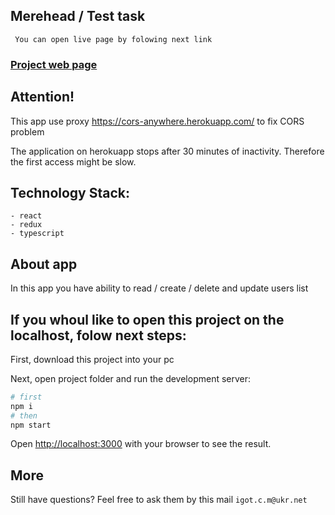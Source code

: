 ## Merehead / Test task

``` You can open live page by folowing next link```
### [Project web page](https://mykh-merehead.netlify.app/)


## Attention!

This app use proxy https://cors-anywhere.herokuapp.com/ to fix CORS problem

The application on herokuapp stops after 30 minutes of inactivity. Therefore the first access might be slow.

## Technology Stack:
```
- react
- redux
- typescript
```


## About app
In this app you have ability to read / create / delete and update users list


## If you whoul like to open this project on the localhost, folow next steps:

First, download this project into your pc

Next, open project folder and run the development server:

```bash
# first
npm i
# then
npm start
```

Open [http://localhost:3000](http://localhost:3000) with your browser to see the result.


## More
Still have questions? Feel free to ask them by this mail ```igot.c.m@ukr.net```
